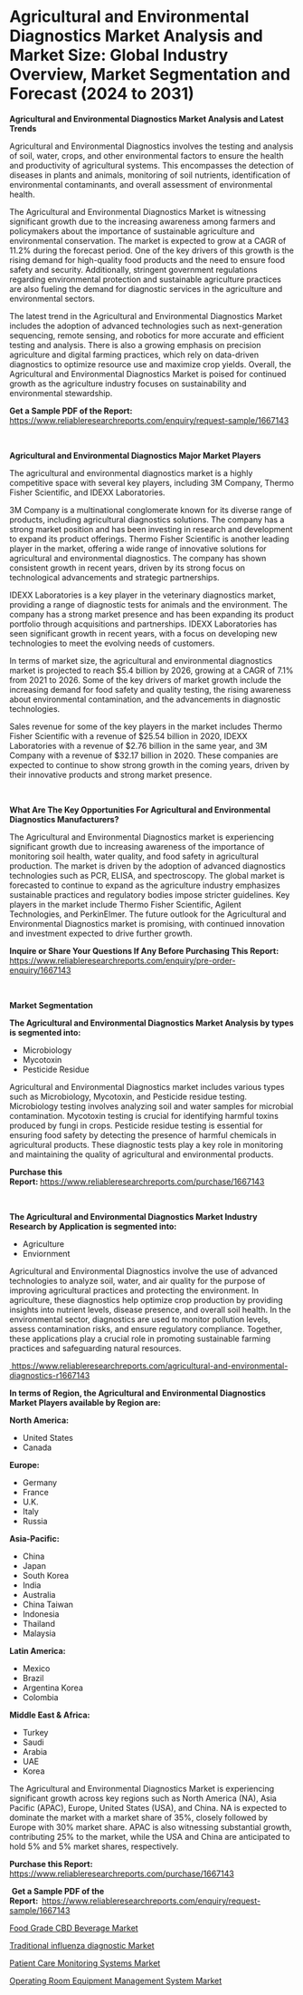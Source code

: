 <p><h1>Agricultural and Environmental Diagnostics Market Analysis and Market Size: Global Industry Overview, Market Segmentation and Forecast (2024 to 2031)</h1></p><p><strong>Agricultural and Environmental Diagnostics Market Analysis and Latest Trends</strong></p>
<p><p>Agricultural and Environmental Diagnostics involves the testing and analysis of soil, water, crops, and other environmental factors to ensure the health and productivity of agricultural systems. This encompasses the detection of diseases in plants and animals, monitoring of soil nutrients, identification of environmental contaminants, and overall assessment of environmental health.</p><p>The Agricultural and Environmental Diagnostics Market is witnessing significant growth due to the increasing awareness among farmers and policymakers about the importance of sustainable agriculture and environmental conservation. The market is expected to grow at a CAGR of 11.2% during the forecast period. One of the key drivers of this growth is the rising demand for high-quality food products and the need to ensure food safety and security. Additionally, stringent government regulations regarding environmental protection and sustainable agriculture practices are also fueling the demand for diagnostic services in the agriculture and environmental sectors.</p><p>The latest trend in the Agricultural and Environmental Diagnostics Market includes the adoption of advanced technologies such as next-generation sequencing, remote sensing, and robotics for more accurate and efficient testing and analysis. There is also a growing emphasis on precision agriculture and digital farming practices, which rely on data-driven diagnostics to optimize resource use and maximize crop yields. Overall, the Agricultural and Environmental Diagnostics Market is poised for continued growth as the agriculture industry focuses on sustainability and environmental stewardship.</p></p>
<p><strong>Get a Sample PDF of the Report:&nbsp;</strong> <a href="https://www.reliableresearchreports.com/enquiry/request-sample/1667143">https://www.reliableresearchreports.com/enquiry/request-sample/1667143</a></p>
<p>&nbsp;</p>
<p><strong>Agricultural and Environmental Diagnostics Major Market Players</strong></p>
<p><p>The agricultural and environmental diagnostics market is a highly competitive space with several key players, including 3M Company, Thermo Fisher Scientific, and IDEXX Laboratories. </p><p>3M Company is a multinational conglomerate known for its diverse range of products, including agricultural diagnostics solutions. The company has a strong market position and has been investing in research and development to expand its product offerings. Thermo Fisher Scientific is another leading player in the market, offering a wide range of innovative solutions for agricultural and environmental diagnostics. The company has shown consistent growth in recent years, driven by its strong focus on technological advancements and strategic partnerships.</p><p>IDEXX Laboratories is a key player in the veterinary diagnostics market, providing a range of diagnostic tests for animals and the environment. The company has a strong market presence and has been expanding its product portfolio through acquisitions and partnerships. IDEXX Laboratories has seen significant growth in recent years, with a focus on developing new technologies to meet the evolving needs of customers.</p><p>In terms of market size, the agricultural and environmental diagnostics market is projected to reach $5.4 billion by 2026, growing at a CAGR of 7.1% from 2021 to 2026. Some of the key drivers of market growth include the increasing demand for food safety and quality testing, the rising awareness about environmental contamination, and the advancements in diagnostic technologies.</p><p>Sales revenue for some of the key players in the market includes Thermo Fisher Scientific with a revenue of $25.54 billion in 2020, IDEXX Laboratories with a revenue of $2.76 billion in the same year, and 3M Company with a revenue of $32.17 billion in 2020. These companies are expected to continue to show strong growth in the coming years, driven by their innovative products and strong market presence.</p></p>
<p>&nbsp;</p>
<p><strong>What Are The Key Opportunities For Agricultural and Environmental Diagnostics Manufacturers?</strong></p>
<p><p>The Agricultural and Environmental Diagnostics market is experiencing significant growth due to increasing awareness of the importance of monitoring soil health, water quality, and food safety in agricultural production. The market is driven by the adoption of advanced diagnostics technologies such as PCR, ELISA, and spectroscopy. The global market is forecasted to continue to expand as the agriculture industry emphasizes sustainable practices and regulatory bodies impose stricter guidelines. Key players in the market include Thermo Fisher Scientific, Agilent Technologies, and PerkinElmer. The future outlook for the Agricultural and Environmental Diagnostics market is promising, with continued innovation and investment expected to drive further growth.</p></p>
<p><strong>Inquire or Share Your Questions If Any Before Purchasing This Report:</strong> <a href="https://www.reliableresearchreports.com/enquiry/pre-order-enquiry/1667143">https://www.reliableresearchreports.com/enquiry/pre-order-enquiry/1667143</a></p>
<p>&nbsp;</p>
<p><strong>Market Segmentation</strong></p>
<p><strong>The Agricultural and Environmental Diagnostics Market Analysis by types is segmented into:</strong></p>
<p><ul><li>Microbiology</li><li>Mycotoxin</li><li>Pesticide Residue</li></ul></p>
<p><p>Agricultural and Environmental Diagnostics market includes various types such as Microbiology, Mycotoxin, and Pesticide residue testing. Microbiology testing involves analyzing soil and water samples for microbial contamination. Mycotoxin testing is crucial for identifying harmful toxins produced by fungi in crops. Pesticide residue testing is essential for ensuring food safety by detecting the presence of harmful chemicals in agricultural products. These diagnostic tests play a key role in monitoring and maintaining the quality of agricultural and environmental products.</p></p>
<p><strong>Purchase this Report:&nbsp;</strong><a href="https://www.reliableresearchreports.com/purchase/1667143">https://www.reliableresearchreports.com/purchase/1667143</a></p>
<p>&nbsp;</p>
<p><strong>The Agricultural and Environmental Diagnostics Market Industry Research by Application is segmented into:</strong></p>
<p><ul><li>Agriculture</li><li>Enviornment</li></ul></p>
<p><p>Agricultural and Environmental Diagnostics involve the use of advanced technologies to analyze soil, water, and air quality for the purpose of improving agricultural practices and protecting the environment. In agriculture, these diagnostics help optimize crop production by providing insights into nutrient levels, disease presence, and overall soil health. In the environmental sector, diagnostics are used to monitor pollution levels, assess contamination risks, and ensure regulatory compliance. Together, these applications play a crucial role in promoting sustainable farming practices and safeguarding natural resources.</p></p>
<p><a href="https://www.reliableresearchreports.com/agricultural-and-environmental-diagnostics-r1667143">&nbsp;https://www.reliableresearchreports.com/agricultural-and-environmental-diagnostics-r1667143</a></p>
<p><strong>In terms of Region, the Agricultural and Environmental Diagnostics Market Players available by Region are:</strong></p>
<p>
    <p> <strong> North America: </strong>
        <ul>
            <li>United States</li>
            <li>Canada</li>
        </ul>
        </p> 
    <p> <strong> Europe: </strong>
        <ul>
            <li>Germany</li>
            <li>France</li>
            <li>U.K.</li>
            <li>Italy</li>
            <li>Russia</li>
        </ul>
        </p> 
    <p> <strong> Asia-Pacific: </strong>
        <ul>
            <li>China</li>
            <li>Japan</li>
            <li>South Korea</li>
            <li>India</li>
            <li>Australia</li>
            <li>China Taiwan</li>
            <li>Indonesia</li>
            <li>Thailand</li>
            <li>Malaysia</li>
        </ul>
        </p> 
    <p> <strong> Latin America: </strong>
        <ul>
            <li>Mexico</li>
            <li>Brazil</li>
            <li>Argentina Korea</li>
            <li>Colombia</li>
        </ul>
        </p> 
    <p> <strong> Middle East & Africa: </strong>
        <ul>
            <li>Turkey</li>
            <li>Saudi</li>
            <li>Arabia</li>
            <li>UAE</li>
            <li>Korea</li>
        </ul>
    </p>
    </p>
<p><p>The Agricultural and Environmental Diagnostics Market is experiencing significant growth across key regions such as North America (NA), Asia Pacific (APAC), Europe, United States (USA), and China. NA is expected to dominate the market with a market share of 35%, closely followed by Europe with 30% market share. APAC is also witnessing substantial growth, contributing 25% to the market, while the USA and China are anticipated to hold 5% and 5% market shares, respectively.</p></p>
<p><strong>Purchase this Report: </strong><a href="https://www.reliableresearchreports.com/purchase/1667143">https://www.reliableresearchreports.com/purchase/1667143</a></p>
<p>&nbsp;<strong>Get a Sample PDF of the Report:&nbsp;&nbsp;</strong><a href="https://www.reliableresearchreports.com/enquiry/request-sample/1667143">https://www.reliableresearchreports.com/enquiry/request-sample/1667143</a></p>
<p><strong></strong></p>
<p><p><a href="https://github.com/Airanohannonzb68e5pb53oc1/Market-Research-Report-List-3/blob/main/food-grade-cbd-beverage-market.md">Food Grade CBD Beverage Market</a></p><p><a href="https://github.com/DarrenSipes1990/Market-Research-Report-List-2/blob/main/traditional-influenza-diagnostic-market.md">Traditional influenza diagnostic Market</a></p><p><a href="https://github.com/cecuraprangm/Market-Research-Report-List-4/blob/main/patient-care-monitoring-systems-market.md">Patient Care Monitoring Systems Market</a></p><p><a href="https://github.com/fiixsa/Market-Research-Report-List-4/blob/main/operating-room-equipment-management-system-market.md">Operating Room Equipment Management System Market</a></p></p>